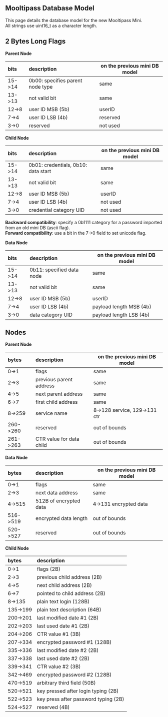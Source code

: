 ## [](#header-1) Mooltipass Database Model
This page details the database model for the new Mooltipass Mini.  
All strings use uint16_t as a character length.  
   
## [](#header-2) 2 Bytes Long Flags

**Parent Node**

| bits | description | on the previous mini DB model |
|:-----|:------------|-------------------------------|
| 15->14 | 0b00: specifies parent node type | same |
| 13->13 | not valid bit | same |
| 12->8 | user ID MSB (5b) | userID |
| 7->4 | user ID LSB (4b) | reserved |
| 3->0 | reserved | not used |

**Child Node**

| bits | description | on the previous mini DB model |
|:-----|:------------|-------------------------------|
| 15->14 | 0b01: credentials, 0b10: data start | same |
| 13->13 | not valid bit | same |
| 12->8 | user ID MSB (5b) | userID |
| 7->4 | user ID LSB (4b) | not used |
| 3->0 | credential category UID | not used |

**Backward compatibility**: specify a 0b1111 category for a password imported from an old mini DB (ascii flag).  
**Forward compatibility**: use a bit in the 7->0 field to set unicode flag.  

**Data Node**

| bits | description | on the previous mini DB model |
|:-----|:------------|-------------------------------|
| 15->14 | 0b11: specified data node | same |
| 13->13 | not valid bit | same |
| 12->8 | user ID MSB (5b) | userID |
| 7->4 | user ID LSB (4b) | payload length MSB (4b) |
| 3->0 | data category UID | payload length LSB (4b) |

## [](#header-2) Nodes

**Parent Node**

| bytes | description | on the previous mini DB model |
|:------|:------------|-------------------------------|
| 0->1 | flags | same |
| 2->3 | previous parent address | same |
| 4->5 | next parent address | same |
| 6->7 | first child address | same |
| 8->259 | service name | 8->128 service, 129->131 ctr |
| 260->260 | reserved | out of bounds |
| 261->263 | CTR value for data child | out of bounds |

**Data Node**

| bytes | description | on the previous mini DB model |
|:------|:------------|-------------------------------|
| 0->1 | flags | same |
| 2->3 | next data address | same |
| 4->515 | 512B of encrypted data | 4->131 encrypted data |
| 516->519 | encrypted data length | out of bounds |
| 520->527 | reserved | out of bounds |

**Child Node**

| bytes | description |
|:------|:------------|
| 0->1 | flags (2B) |
| 2->3 | previous child address (2B) |
| 4->5 | next child address (2B) |
| 6->7 | pointed to child address (2B) |
| 8->135 | plain text login (128B) |
| 135->199 | plain text description (64B) |
| 200->201 | last modified date #1 (2B) |
| 202->203 | last used date #1 (2B) |
| 204->206 | CTR value #1 (3B) |
| 207->334 | encrypted password #1 (128B) |
| 335->336 | last modified date #2 (2B) |
| 337->338 | last used date #2 (2B) |
| 339->341 | CTR value #2 (3B) |
| 342->469 | encrypted password #2 (128B) |
| 470->519 | arbitrary third field (50B) |
| 520->521 | key pressed after login typing (2B) |
| 522->523 | key press after password typing (2B) |
| 524->527 | reserved (4B) |
